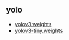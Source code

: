 ## yolo

- [yolov3.weights](https://github.com/dcs-aidojo/yolo/releases/download/weights_v3/yolov3.weights)
- [yolov3-tiny.weights](https://github.com/dcs-aidojo/yolo/releases/download/weights_v3/yolov3-tiny.weights)
